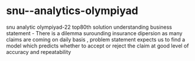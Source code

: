 # snu--analytics-olympiyad
snu analytic olympiyad-22 top80th solution 
understanding business statement - There is a dilemma surounding insurance dipersion as many claims are coming on daily basis , problem statement expects us to find a model which predicts whether to accept or reject the claim at good level of accuracy and repeatability 
